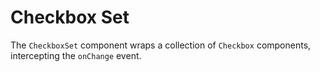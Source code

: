 # Checkbox Set

The `CheckboxSet` component wraps a collection of `Checkbox` components, intercepting the `onChange` event.
